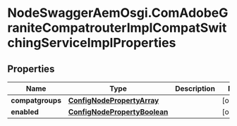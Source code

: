 # NodeSwaggerAemOsgi.ComAdobeGraniteCompatrouterImplCompatSwitchingServiceImplProperties

## Properties

Name | Type | Description | Notes
------------ | ------------- | ------------- | -------------
**compatgroups** | [**ConfigNodePropertyArray**](ConfigNodePropertyArray.md) |  | [optional] 
**enabled** | [**ConfigNodePropertyBoolean**](ConfigNodePropertyBoolean.md) |  | [optional] 


